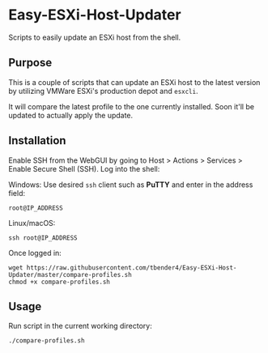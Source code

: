# Easy-ESXi-Host-Updater
Scripts to easily update an ESXi host from the shell.

## Purpose

This is a couple of scripts that can update an ESXi host to the latest version by utilizing VMWare ESXi's production depot and `esxcli`.

It will compare the latest profile to the one currently installed. Soon it'll be updated to actually apply the update.

## Installation

Enable SSH from the WebGUI by going to Host > Actions > Services > Enable Secure Shell (SSH). Log into the shell:

Windows: 
Use desired `ssh` client such as **PuTTY** and enter in the address field:
```
root@IP_ADDRESS
```

Linux/macOS:
```
ssh root@IP_ADDRESS
```

Once logged in:
```
wget https://raw.githubusercontent.com/tbender4/Easy-ESXi-Host-Updater/master/compare-profiles.sh
chmod +x compare-profiles.sh
```

## Usage
Run script in the current working directory:
```
./compare-profiles.sh
```
